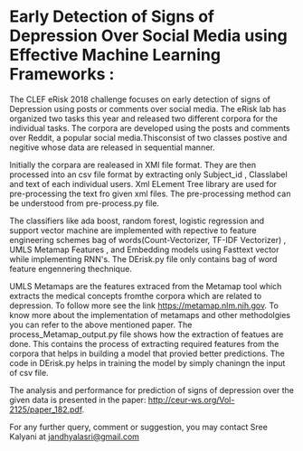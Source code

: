 # Early Detection of Signs of Depression Over Social Media using Effective Machine Learning Frameworks :

The CLEF eRisk 2018 challenge focuses on early detection of signs of Depression using posts or comments over social
media. The eRisk lab has organized two tasks this year and released two different corpora for the individual tasks. The corpora are developed using the posts and comments over Reddit, a popular social media.Thisconsist of two classes postive and negitive whose data are released in sequential manner.

Initially the corpara are realeased in XMl file format. They are then processed into an csv file format by extracting only Subject_id , Classlabel and text of each individual users. Xml  ELement Tree library are used for pre-processing the text fro given xml files. The pre-processing method can be understood from pre-process.py file.

The classifiers like ada boost, random forest, logistic regression and support vector machine are implemented with repective to feature engineering schemes  bag of words(Count-Vectorizer, TF-IDF Vectorizer) , UMLS Metamap Features , and Embedding models  using Fasttext vector while implementing RNN's. The DErisk.py file only contains bag of word feature engennering thechnique.

UMLS Metamaps are the features extraced from the Metamap tool which extracts the medical concepts fromthe corpora which are related to depression. To follow more see the link https://metamap.nlm.nih.gov. To know more about the implementation of metamaps and other methodolgies you can refer to the above mentioned paper. The process_Metamap_output.py file shows how the extraction of featues are done.
This contains the process of extracting  required features from the corpora that helps in building a model that provied better predictions. The code in DErisk.py helps in training the model by simply chaningn the input of csv file.

The analysis and performance for prediction of signs of depression over the given data is presented in the paper: http://ceur-ws.org/Vol-2125/paper_182.pdf.  

For any further query, comment or suggestion, you may contact Sree Kalyani at jandhyalasri@gmail.com


